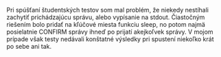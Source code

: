 Pri spúšťaní študentských testov som mal problém, že niekedy nestíhali zachytiť prichádzajúcu správu, alebo vypísanie na stdout. Čiastočným riešením bolo pridať na kľúčové miesta funkciu sleep, no potom najmä posielatnie CONFIRM správy ihneď po prijatí akejkoľvek správy. V mojom prípade však testy nedávali konštatné výsledky pri spustení niekoľko krát po sebe ani tak.
